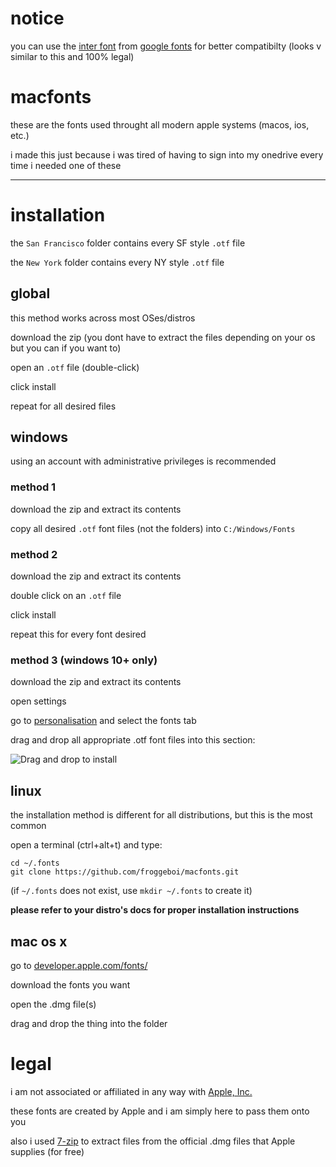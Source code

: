 # notice

you can use the [inter font](https://fonts.google.com/specimen/Inter) from [google fonts](https://fonts.google.com) for better compatibilty (looks v similar to this and 100% legal)

# macfonts

these are the fonts used throught all modern apple systems (macos, ios, etc.)

i made this just because i was tired of having to sign into my onedrive every time i needed one of these

---

# installation

the `San Francisco` folder contains every  SF style `.otf` file

the `New York` folder contains every NY style `.otf` file

## global

this method works across most OSes/distros

download the zip (you dont have to extract the files depending on your os but you can if you want to)

open an `.otf` file (double-click)

click install

repeat for all desired files

## windows

using an account with administrative privileges is recommended

### method 1

download the zip and extract its contents

copy all desired `.otf` font files (not the folders) into `C:/Windows/Fonts`

### method 2

download the zip and extract its contents

double click on an `.otf` file

click install

repeat this for every font desired

### method 3 (windows 10+ only)

download the zip and extract its contents

open settings

go to [personalisation](ms-settings:personalization-colors) and select the fonts tab

drag and drop all appropriate .otf font files into this section:

![Drag and drop to install](WindowsDragDrop.png)

## linux

the installation method is different for all distributions, but this is the most common

open a terminal (ctrl+alt+t) and type:

```
cd ~/.fonts
git clone https://github.com/froggeboi/macfonts.git
```

(if `~/.fonts` does not exist, use `mkdir ~/.fonts` to create it)

**please refer to your distro's docs for proper installation instructions**

## mac os x

go to [developer.apple.com/fonts/](https://developer.apple.com/fonts/)

download the fonts you want

open the .dmg file(s)

drag and drop the thing into the folder

# legal

i am not associated or affiliated in any way with [Apple, Inc.](https://apple.com/legal/)

these fonts are created by Apple and i am simply here to pass them onto you

also i used [7-zip](7-zip.org) to extract files from the official .dmg files that Apple supplies (for free)
